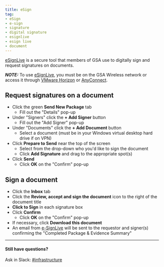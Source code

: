 ```yaml
---
title: eSign
tag:
- eSign
- e-sign
- signature
- digital signature
- esignlive
- esign live
- document
---
```


[eSignLive](https://sign.gsa.gov) is a secure tool that members of GSA use to digitally sign and request signatures on documents.  

***NOTE:*** To use [eSignLive](https://sign.gsa.gov), you must be on the GSA Wireless network or access it through [VMware Horizon](/vmware-horizon) or [AnyConnect](/anyconnect).

## Request signatures on a document

- Click the green **Send New Package** tab
  * Fill out the "Details" pop-up
- Under "Signers" click the **+ Add Signer** button
  * Fill out the "Add Signer" pop-up
- Under "Documents" click the **+ Add Document** button
  * Select a document (must be in your Windows virtual desktop hard drive if on VPN)
- Click **Prepare to Send** near the top of the screen
  * Select from the drop-down who you'd like to sign the document
  * Click **Add Signature** and drag to the appropriate spot(s)
- Click **Send**
  * Click **OK** on the "Confirm" pop-up

## Sign a document

- Click the **Inbox** tab  
- Click the **Review, accept and sign the document** icon to the right of the document title
- **Click to Sign** in each signature box
- Click **Confirm**
  * Click **OK** on the "Confirm" pop-up
- If necessary, click **Download this document**
- An email from [e-SignLive](mailto:signers@gov.esignlive.com) will be sent to the requestor and signer(s) confirming the "Completed Package & Evidence Summary"


---

#### Still have questions?

Ask in Slack: [#infrastructure](https://gsa-tts.slack.com/messages/infrastructure/)
